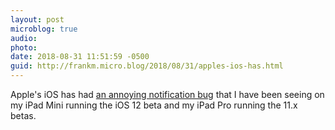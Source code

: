 ```yaml
---
layout: post
microblog: true
audio: 
photo: 
date: 2018-08-31 11:51:59 -0500
guid: http://frankm.micro.blog/2018/08/31/apples-ios-has.html
---
```

Apple's iOS has had [an annoying notification bug](https://techcrunch.com/2018/08/31/apples-new-ios-12-beta-fixes-the-annoying-please-update-bug/) that I have been seeing on my iPad Mini running the iOS 12 beta and my iPad Pro running the 11.x betas. 
